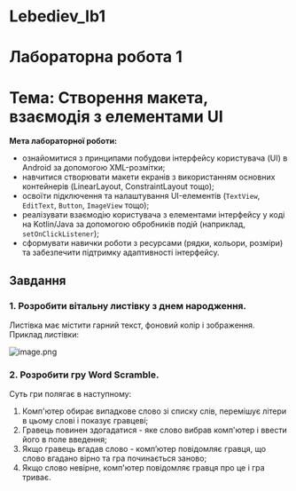 # Lebediev_lb1
# Лабораторна робота 1

# Тема: **Створення макета, взаємодія з елементами UI**

**Мета лабораторної роботи:**

- ознайомитися з принципами побудови інтерфейсу користувача (UI) в Android за допомогою XML-розмітки;
- навчитися створювати макети екранів з використанням основних контейнерів (LinearLayout, ConstraintLayout тощо);
- освоїти підключення та налаштування UI-елементів (`TextView`, `EditText`, `Button`, `ImageView` тощо);
- реалізувати взаємодію користувача з елементами інтерфейсу у коді на Kotlin/Java за допомогою обробників подій (наприклад, `setOnClickListener`);
- сформувати навички роботи з ресурсами (рядки, кольори, розміри) та забезпечити підтримку адаптивності інтерфейсу.

## **Завдання**

### 1. **Розробити вітальну листівку з днем народження.**

Листівка має містити гарний текст, фоновий колір і зображення. Приклад листівки:

![image.png](attachment:2cd630b8-6a3e-4b16-b407-93af424afefe:image.png)

### 2. **Розробити гру Word Scramble.**

Суть гри полягає в наступному:

1. Комп'ютер обирає випадкове слово зі списку слів, перемішує літери в цьому слові і показує гравцеві;
2. Гравець повинен здогадатися - яке слово вибрав комп'ютер і ввести його в поле введення;
3. Якщо гравець вгадав слово - комп’ютер повідомляє гравця, що слово вгадано вірно та гра починається заново;
4. Якщо слово невірне, комп'ютер повідомляє гравця про це і гра триває.
